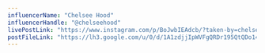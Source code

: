 ```yaml
---
influencerName: "Chelsee Hood"
influencerHandle: "@chelseehood"
livePostLink: "https://www.instagram.com/p/BoJwbIEAdcb/?taken-by=chelseehood"
postFileLink: "https://lh3.google.com/u/0/d/1A1zdjjIpWVFgQRDr195QtQDo14SIpt8V"
---
```


